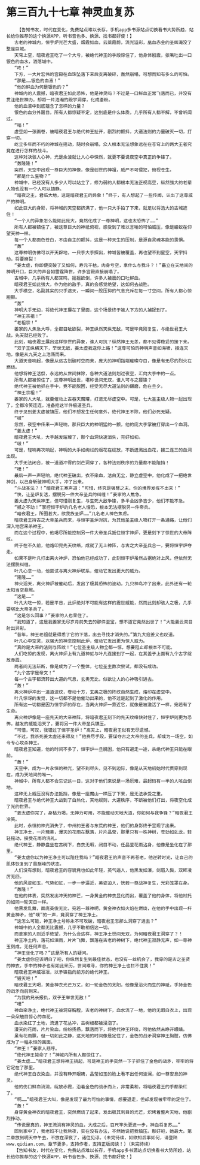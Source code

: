 # 第三百九十七章 神灵血复苏
        【告知书友，时代在变化，免费站点难以长存，手机app多书源站点切换看书大势所趋，站长给你推荐的这个换源APP，听书音色多、换源、找书都好使！】
       古老的神城内，恒宇炉光芒大盛，烟霞如血，云蒸霞蔚，流光溢彩，凰血赤金的圣辉淹没了整座巨城。
       天穹上空，暗夜君王吃了一个大亏，被绝代神王的手段惊住了，他身体剧震，张嘴吐出一口银色的血水，洒落城中。
       “咚！”
       下方，一大片宏伟的宫殿在血珠坠落下来后支离破碎，轰然崩塌，可想而知有多么的可怕。
       “那是……银色的血液！”
       “他的鲜血为何是银色的？”
       神城内的人震撼，暗夜君王如此恐怖，他是神灵吗？不过是一口鲜血正常飞落而已，并没有贯注绝世神力，却将一片浩瀚的殿宇洞穿，化成齑粉。
       他的血液中到底蕴含了怎样的力量？
       银色的血分外醒目，所有人都惊疑不定，这到底是什么体质，几乎所有人都不解，不曾听闻过。
       “嗡！”
       虚空如一张画卷，被暗夜君王与绝代神王扯开，剧烈的颤抖，大道法则的力量破灭一切，打穿一切。
       屹立多年而不朽的神城在摇动，随时会崩塌，众人根本无法想象远在在苍穹上的两大王者究竟在进行怎样的战斗。
       这种对决骇人心神，光是余波就让人心中悚然，就更不要说夜空中真正的争锋了。
       “轰隆隆！”
       突然，天空中出现一尊巨大的神像，像是创世的神祖，威严不可侵犯，俯视苍生。
       “那是什么生物？”
       神城中，已经没有人多少人可以站立了，修为弱的人都根本无法正视高空，纵然强大的老辈人物也没有一个人可以镇静。
       “暗夜之主，君临大地，这是暗夜君王的异象！”终于，有人想起了一些传闻，认出了这尊威严的神明。
       如此巨大的身影，将神城的天空都挤满了，他一只大手拍了下来，就足以将浩大的古城遮住！
       “一个人的异象怎么能如此庞大，竟然化成了一尊神明，这也太恐怖了……”
       所有人都被镇住了，被这尊巨大的神祗俯视，感受到了难以言喻的可怕威压，像是蝼蚁在仰望天神一样。
       每一个人都面色苍白，不由自主的颤抖，这是一种天生的压制，是源自灵魂本能的畏惧。
       “轰”
       这尊神明仿佛可以开天辟地，一只手大手探出，神城皆被覆盖，再也望不到星空，天宇抖动，将要崩裂！
       “姜太虚，你即便突破了又如何，寿元干枯，肉身亏空，拿什么与我斗？！”矗立在天地间的神明开口，巨大的声音如雷霆降世，许多宫殿直接崩塌了。
       古城中，几乎所有人都耳鸣，摇摇欲倒，许多人被震的口吐鲜血。
       暗夜君王如此强大，作为他的敌手，真的会感觉绝望，这如何去战胜。
       大手横空，名副其实的只手遮天，一瞬间一股压抑的气息充斥在每一寸空间，所有人都心惊胆颤。
       “轰”
       神明大手无边，将绝代神王攥在了里面，这个场景终于被人下方的人捕捉到了。
       “神王宗祖！”
       “老祖宗！”
       姜家的人焦急大呼，全都目眦欲裂，神王纵然天纵无敌，可是毕竟刚复生，与绝世君王大战，先天就已经败了。
       此刻，暗夜君王展出这样惊世的异象，谁人可抗？纵然神王无恙，都不见得稳妥的接下来。
       “双子王纵横天下，举世无敌，姜太虚我送你上路！”这尊可怕的神明声音如海啸，接连天地，像是从九天之上浩荡而来。
       大道天音响起，像是从远古划破时空而来，庞大的神明指端璀璨夺目，像是有无尽的烈火在燃烧。
       他想将神王活祭，永远的从世间抹除，各种大道法则划过夜空，汇向大手中的一点。
       所有人都被惊住了，这尊神明出世，堪称世间无双，谁人可与之撄锋？
       绝代神王被他抓在手中，竟不能脱困，经受无尽大道法则的碾磨，危在旦夕。
       “神王宗祖！”
       姜家的人大吼，就要催动上古吞天魔罐，打进无尽虚空中。可是，七大圣主级人物一起出现了，全都冷笑连连，准备抢这半件极道圣兵。
       终于见到姜太虚被镇压，他们不想发生任何意外，绝代神王不除，他们必死无疑。
       “啵”
       忽然，夜空中传来一声轻响，那只巨大的神明猛的一颤，他的庞大手掌被打穿出一个血洞。
       “姜太虚！”
       暗夜君王大吼，大手越发璀璨了，那个血洞快速消失，完好如初。
       “啵！”
       可是，轻响再次响起，神明的大手如绚烂的烟花在绽放，不断迸溅出血花，接二连三的血洞出现。
       大手无法闭合，被一道道冲霄的剑芒洞穿了，各种法则秩序的力量都不能阻挡！
       “噗！”
       最后一声一声轻响，绝代神王破出，衣不染血，洁白无尘，静立虚空中，他化成了一把绝世神剑，以己身斩破神明大手，冲了出来。
       “斗战圣法？！”暗夜君王寒声道：“可惜，终究是强弩之末，你的境界发挥不出来！”
       “快，让圣炉复活，摆脱另一件大帝圣兵的纠缠！”姜家的人焦急。
       姜太虚为天纵神王，但可惜刚复生，与生死大敌争锋，多半会凶多吉少，他们不能不急。
       “撼之不动！”掌控恒宇炉的几名老人惶恐，根本无法摆脱另一件帝兵。
       “暗夜君王，所图甚大，欲我族圣炉……”几名老人神色焦虑。
       暗夜君王持古之大帝圣兵而来，与恒宇圣炉对抗，为其他圣主级人物打开一条通路，让他们深入地宫来杀神王。
       而在这个过程中，他竭尽所能控制另一件大帝圣兵抵住恒宇神炉，更是刻下了惊世的大帝阵纹。
       终于在不久前，他烙印完先天纹络，成就了无上神阵，与古之大帝圣兵合一，要将恒宇炉夺走。
       如果不是叶凡打出离火神炉，恐怕他已经成功了，此刻恒宇炉虽然占据绝对上风，但依然无法摆脱纠缠。
       叶凡心念一动，他尝试与离火神炉联系，催动它发出更大的威力。
       “隆隆……”
       神火滔天，离火神炉被催动后，发出了极其恐怖的波动，九只神鸟冲了出来，此外还有一轮太阳当空悬照。
       “这是……”
       叶凡大吃一惊，若是平日，此炉绝对不可能有这样的震世威能，然而此刻却骇人之极，几乎要堪比大帝圣兵了。
       “这是怎么回事？”姜家的人也呆住了。
       “我知道了，这是我姜家无尽岁月前失去的那件至宝，想不道它竟然出世了！”大能姜云双目射出异彩。
       “昔年，神王老祖就是得悉了它的下落，出去寻找才消失的。”第九大寇姜义也叹道。
       叶凡心中空灵，以强大的神念控制此炉，催动它发出更为惊人威力。
       “真的是大帝的法则与阵纹！”七位圣主级人物全都一惊，想要阻止却根本不可能。
       人们吃惊的发现，离火神炉上有九道神虹与叶凡连接到了一起，在其盖子上面有九个古字绽放赤霞。
       两者间无法斩断，像是成为了一个整体，七位圣主数次尝试，都没有成功。
       “九个古字是帝文！”
       每一个古字都流转出大道的气息，玄奥无比，似欲让人的心神吸引进去。
       “轰！”
       离火神炉冲出一道道波纹，卷动十方，玄奥之极的阵纹自然生成，烙印在虚空中。
       叶凡惊讶的发觉，这一切都不是他催动出来的，他不过是起到了激化的作用。
       所有这一切都是因为恒宇炉的存在，当离火神炉一靠近它，就像是被激活了一样，宛若有了生命。
       离火神炉像是一座先天的大帝神阵，将暗夜君王刻下的先天纹络快封住了，恒宇炉则更为恐怖，越发的威能滔天了，要将另一件大帝圣兵镇压。
       “可惜，可叹，我错过了恒宇圣炉！”高天上，暗夜君王似有无尽遗憾。
       “不过，我杀死姜太虚还来得及！”他费尽手段，要谋夺古之大帝的圣兵，却成为一场空，如今专心攻杀神王。
       暗夜君王知道，他的时间不多了，恒宇炉一旦脱困，他只有避走一途，杀绝代神王只能在眼前。
       “轰！”
       天空中，成为一片永恒的神光，望不到尽头，见不到边际，像是从天地初始时代贯穿到现在，成为天地间的唯一。
       神城中，所有人都不会忘记这一日，这对于他们来说是一场厄难，最起码有一半的人咳血倒地。
       这种无上威压没有办法抵挡，像是一座魔山一样压了下来，是无法承受之重。
       暗夜君王与绝代神王大战到了白热化，天地规则，大道秩序，不断被他们打出，将夜空化成了光的世界。
       “姜太虚你完了，身枯力竭，无神力可用，不能催动天地大道，你如何与我争锋？”暗夜君王冷笑。
       此时，永恒的神光消失了，中州的王者与东荒的神王，他们的身影终于显现了出来。
       神王净土，一片瑰美，漫天的花雨在飘落，片片晶莹，那里只有一株神树，苍劲如虬龙，轻轻摇动，接受花雨的洗礼。
       绝代神王，静静盘坐在古树下，白衣无暇，闭目不动，任晶莹花雨沾身，他像是坐化在了那里。
       “姜太虚你以为神王净土可以阻住我吗？”暗夜君王的声音不再苍老，他逆转时光，让自己的肌体恢复到了最巅峰的状态。
       人们没有想到，暗夜君王的容貌竟也如此年轻，英气逼人，他黑发如瀑，剑眉入鬓，双眸凌厉无匹。
       他的风姿如玉，气势如虹，一步一步逼近，英姿迫人，恍若一尊战神复生，光彩笼罩在身。
       “轰隆！”
       在他的体表，突然发出冲天的神芒，一身黄金的神衣显化而出，覆盖了他的身体，将他衬托的如同一轮天日一样。
       他黑发乱舞，面庞英俊无比，宛若一尊神明，黄金神衣如火焰在燃烧，在他的手中出现一杆黄金神矛，他“噗”的一声，竟洞穿了神王净土。
       “这怎么可能，神王净土号称永不可攻破，暗夜君王怎那么洞穿了进去？”
       神城中的人全都无比震撼，几乎不敢相信这一切。
       而姜家的人则近乎绝望，为什么会这样，神王净土世间无双，为何暗夜君王洞穿了？！
       神王净土内，落花如泪雨，片片飞舞，飘落在古老的神树下，绝代神王寂静无声，如一尊神玉刻成，无任何声息。
       “神王坐化了吗？”这是所有人的疑问。
       “姜太虚你应该明白了吧，你纵然复生到最佳状态，也没有一丝机会了，我穿的是古之圣贤的神衣，手中的神矛也有如此来历，世间难寻，你的神王净土也拦不住我！”
       暗夜君王神威凛凛，以矛锋指向前方的绝代神王。
       “毁灭吧！”
       暗夜君王大喝，黄金神衣光芒万丈，如一轮金色的太阳，他像是浴火而生的神祗，手持金色的战矛向前刺来。
       “为我的兄长报仇，双子王举世无敌！”
       “噗”
       神血染净土，绝代神王被洞穿胸膛，古老的神树下，血水流了一地，他的无暇白衣上，出现一朵朵触目惊心的血花。
       血水染红了土地，流进了花丛冲，古树根都被浸泡了。
       漫天的花雨，片片染血，纷纷扬扬，飘落而下，将绝代神王环绕，可他依然未睁开眼睛。
       虽有花雨飘，但一切如此之静，这天地的时间像是定住了，金色的战矛洞穿神王胸膛，仿佛成为了一幅永恒的画面。
       “神王！”姜家人悲呼。
       “绝代神王毙命了！”神城内所有人都惊住了。
       “姜太虚……”暗夜君王想将神王挑起，可是神王的手突然一下子抓住了金色的战矛，牢牢的将它定在了那里。
       绝代神王白衣染血，并没有睁开眼睛，晶莹如玉的脸上看不出任何波澜，如一尊安息的神灵。
       他的伤口鲜血流淌，绽放赤霞，沿着金色的战矛而上，非常柔和，将暗夜君王的手都染红了。
       “啊……”暗夜君王大叫，像是发现了最为可怕的事情，想要退走，但却发现被牢牢的定住了。
       “轰！”
       身穿黄金神衣的暗夜君王，突然燃烧了起来，发出极其刺目的光芒，炽烤着整片天地，他剧烈挣动。
       “传说是真的，神王流淌有神灵的血，大成之后，百尺竿头更进一步，神血将复苏……”
       回到家中了，我老妈不让我熬夜，实在没有办法，不然她说把我镇压。那好吧，她最大。第二章放到明天中午去，不放在深夜了，诸位见谅。(未完待续，如欲知后事如何，请登陆www.qidian.com，章节更多，支持作者，支持正版阅读！)（未完待续）
       【告知书友，时代在变化，免费站点难以长存，手机app多书源站点切换看书大势所趋，站长给你推荐的这个换源APP，听书音色多、换源、找书都好使！】